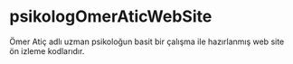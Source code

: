 # psikologOmerAticWebSite
Ömer Atiç adlı uzman psikoloğun basit bir çalışma ile hazırlanmış web site ön izleme kodlarıdır.
